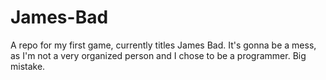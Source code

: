 # James-Bad
A repo for my first game, currently titles James Bad. It's gonna be a mess, as I'm not a very organized person and I chose to be a programmer. Big mistake.
